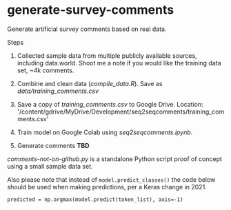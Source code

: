 # generate-survey-comments

Generate artificial survey comments based on real data.

Steps

1.  Collected sample data from multiple publicly available sources, including data.world. Shoot me a note if you would like the training data set, \~4k comments.

2.  Combine and clean data (*compile_data.R*). Save as *data/training_comments.csv*

3.  Save a copy of *training_comments.csv* to Google Drive. Location: '/content/gdrive/MyDrive/Development/seq2seqcomments/training_comments.csv'

4.  Train model on Google Colab using *seq2seqcomments.ipynb*.

5.  Generate comments **TBD**

*comments-not-on-github.py* is a standalone Python script proof of concept using a small sample data set.

Also please note that instead of `model.predict_classes()` the code below should be used when making predictions, per a Keras change in 2021.

`predicted = np.argmax(model.predict(token_list), axis=-1)`

   
